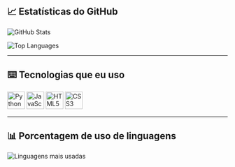 ## 📈 Estatísticas do GitHub

<p align="lef">
  <img src="https://github-readme-stats.vercel.app/api?username=Yu-Joao&show_icons=true&title_color=32CD32&text_color=32CD32&icon_color=32CD32&bg_color=00000000" alt="GitHub Stats" />
</p>

<p align="left">
  <img src="https://github-readme-stats.vercel.app/api/top-langs/?username=Yu-Joao&layout=compact&title_color=32CD32&text_color=32CD32&bg_color=00000000" alt="Top Languages" />
</p>

---

## ⌨️ Tecnologias que eu uso

<p align="left">
  <img src="https://cdn.jsdelivr.net/gh/devicons/devicon/icons/python/python-original.svg" alt="Python" width="40" height="40"/>
  <img src="https://cdn.jsdelivr.net/gh/devicons/devicon/icons/javascript/javascript-original.svg" alt="JavaScript" width="40" height="40"/>
  <img src="https://cdn.jsdelivr.net/gh/devicons/devicon/icons/html5/html5-original.svg" alt="HTML5" width="40" height="40"/>
  <img src="https://cdn.jsdelivr.net/gh/devicons/devicon/icons/css3/css3-original.svg" alt="CSS3" width="40" height="40"/>
</p>

---

## 📊 Porcentagem de uso de linguagens 


<p align="left">
  <img src="https://github-readme-stats.vercel.app/api/top-langs/?username=Yu-Joao&layout=compact&title_color=32CD32&text_color=32CD32&bg_color=00000000" alt="Linguagens mais usadas" />
</p>
